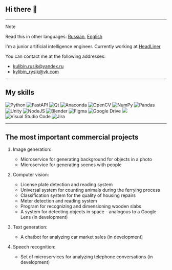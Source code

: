 ## Hi there 👋
---
> [!Note]
> Read this in other languages: [Russian](README.md), [English](README.en.md)

I'm a junior artificial intelligence engineer. Сurrently working at [HeadLiner](http://headlineragency.ru/)

You can contact me at the following addresses:
- kulibin.rusik@yandex.ru
- kylibin_rysik@vk.com

---

## My skills
![Python](https://img.shields.io/badge/python-3670A0?style=for-the-badge&logo=python&logoColor=ffdd54) ![FastAPI](https://img.shields.io/badge/FastAPI-005571?style=for-the-badge&logo=fastapi) ![Qt](https://img.shields.io/badge/Qt-%23217346.svg?style=for-the-badge&logo=Qt&logoColor=white) ![Anaconda](https://img.shields.io/badge/Anaconda-%2344A833.svg?style=for-the-badge&logo=anaconda&logoColor=white) ![OpenCV](https://img.shields.io/badge/opencv-%23white.svg?style=for-the-badge&logo=opencv&logoColor=white) ![NumPy](https://img.shields.io/badge/numpy-%23013243.svg?style=for-the-badge&logo=numpy&logoColor=white) ![Pandas](https://img.shields.io/badge/pandas-%23150458.svg?style=for-the-badge&logo=pandas&logoColor=white) ![Unity](https://img.shields.io/badge/unity-%23000000.svg?style=for-the-badge&logo=unity&logoColor=white) ![NodeJS](https://img.shields.io/badge/node.js-6DA55F?style=for-the-badge&logo=node.js&logoColor=white) ![Blender](https://img.shields.io/badge/blender-%23F5792A.svg?style=for-the-badge&logo=blender&logoColor=white) ![Figma](https://img.shields.io/badge/figma-%23F24E1E.svg?style=for-the-badge&logo=figma&logoColor=white) ![Google Drive](https://img.shields.io/badge/Google%20Drive-4285F4?style=for-the-badge&logo=googledrive&logoColor=white) <img src="https://img.shields.io/badge/Colab-F9AB00?style=for-the-badge&logo=googlecolab&color=525252"/> ![Visual Studio Code](https://img.shields.io/badge/Visual%20Studio%20Code-0078d7.svg?style=for-the-badge&logo=visual-studio-code&logoColor=white) ![Jira](https://img.shields.io/badge/jira-%230A0FFF.svg?style=for-the-badge&logo=jira&logoColor=white)

---

## The most important commercial projects

1. Image generation:
   - Microservice for generating background for objects in a photo
   - Microservice for generating scenes with people
  
2. Computer vision:
   - License plate detection and reading system
   - Universal system for counting animals during the ferrying process
   - Classification system for the quality of housing repairs
   - Meter detection and reading system
   - Program for recognizing and dimensioning wooden slabs
   - A system for detecting objects in space - analogous to a Google Lens (in development)
  
3. Text generation:
   - A chatbot for analyzing car market sales (in development)
  
4. Speech recognition:
   - Set of microservices for analyzing telephone conversations (in development)





